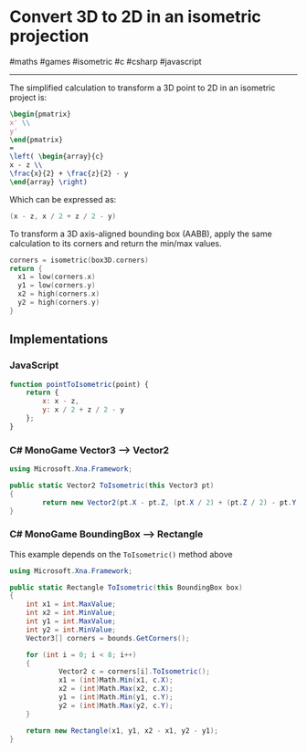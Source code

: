 # Convert 3D to 2D in an isometric projection

#maths #games #isometric #c #csharp #javascript

-----

The simplified calculation to transform a 3D point to 2D in an isometric project is:

```latex
\begin{pmatrix}
x' \\
y'
\end{pmatrix}
=
\left( \begin{array}{c}
x - z \\
\frac{x}{2} + \frac{z}{2} - y
\end{array} \right)
```

Which can be expressed as:

```c
(x - z, x / 2 + z / 2 - y)
```

To transform a 3D axis-aligned bounding box (AABB), apply the same calculation to its corners and return the min/max values.

```c
corners = isometric(box3D.corners)
return {
  x1 = low(corners.x)
  y1 = low(corners.y)
  x2 = high(corners.x)
  y2 = high(corners.y)	
}
```

## Implementations

### JavaScript

```javascript
function pointToIsometric(point) {
	return {
		x: x - z,
		y: x / 2 + z / 2 - y
	};
}
```

### C# MonoGame Vector3 --> Vector2

```csharp
using Microsoft.Xna.Framework;

public static Vector2 ToIsometric(this Vector3 pt)
{
		return new Vector2(pt.X - pt.Z, (pt.X / 2) + (pt.Z / 2) - pt.Y);
}
```

### C# MonoGame BoundingBox --> Rectangle

This example depends on the `ToIsometric()` method above

```csharp
using Microsoft.Xna.Framework;

public static Rectangle ToIsometric(this BoundingBox box)
{
	int x1 = int.MaxValue;
	int x2 = int.MinValue;
	int y1 = int.MaxValue;
	int y2 = int.MinValue;
	Vector3[] corners = bounds.GetCorners();

	for (int i = 0; i < 8; i++)
	{
			Vector2 c = corners[i].ToIsometric();
			x1 = (int)Math.Min(x1, c.X);
			x2 = (int)Math.Max(x2, c.X);
			y1 = (int)Math.Min(y1, c.Y);
			y2 = (int)Math.Max(y2, c.Y);
	}

	return new Rectangle(x1, y1, x2 - x1, y2 - y1);
}
```

